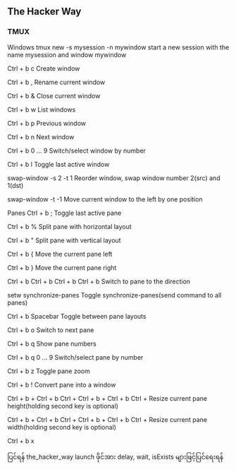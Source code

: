 ## The Hacker Way


### TMUX
Windows
tmux new -s mysession -n mywindow
start a new session with the name mysession and window mywindow

Ctrl + b c
Create window

Ctrl + b ,
Rename current window

Ctrl + b &
Close current window

Ctrl + b w
List windows

Ctrl + b p
Previous window

Ctrl + b n
Next window

Ctrl + b 0 ... 9
Switch/select window by number

Ctrl + b l
Toggle last active window

swap-window -s 2 -t 1
Reorder window, swap window number 2(src) and 1(dst)

swap-window -t -1
Move current window to the left by one position

Panes
Ctrl + b ;
Toggle last active pane

Ctrl + b %
Split pane with horizontal layout

Ctrl + b "
Split pane with vertical layout

Ctrl + b {
Move the current pane left

Ctrl + b }
Move the current pane right

Ctrl + b 
Ctrl + b 
Ctrl + b 
Ctrl + b 
Switch to pane to the direction

setw synchronize-panes
Toggle synchronize-panes(send command to all panes)

Ctrl + b Spacebar
Toggle between pane layouts

Ctrl + b o
Switch to next pane

Ctrl + b q
Show pane numbers

Ctrl + b q 0 ... 9
Switch/select pane by number

Ctrl + b z
Toggle pane zoom

Ctrl + b !
Convert pane into a window

Ctrl + b + 
Ctrl + b Ctrl + 
Ctrl + b + 
Ctrl + b Ctrl + 
Resize current pane height(holding second key is optional)

Ctrl + b + 
Ctrl + b Ctrl + 
Ctrl + b + 
Ctrl + b Ctrl + 
Resize current pane width(holding second key is optional)

Ctrl + b x

ပြင်ရန် 
the_hacker_way launch ဖိုင်အား delay, wait, isExists များဖြင့်ပြင်ရေးရန်